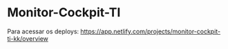 # Monitor-Cockpit-TI


Para acessar os deploys: https://app.netlify.com/projects/monitor-cockpit-ti-kk/overview

